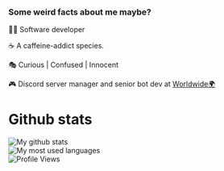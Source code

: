 ### Some weird facts about me maybe?
👨‍💻 Software developer

☕ A caffeine-addict species.

🎭 Curious | Confused | Innocent

🎮 Discord server manager and senior bot dev at [Worldwide🌍](https://discord.gg/worldwide)


# Github stats
![My github stats](https://github-readme-stats.vercel.app/api?username=RamzziSudip&count_private=true&theme=synthwave)  
![My most used languages](https://github-readme-stats.vercel.app/api/top-langs/?username=RamzziSudip&theme=synthwave)  
![Profile Views](https://komarev.com/ghpvc/?username=RamzziSudip)
